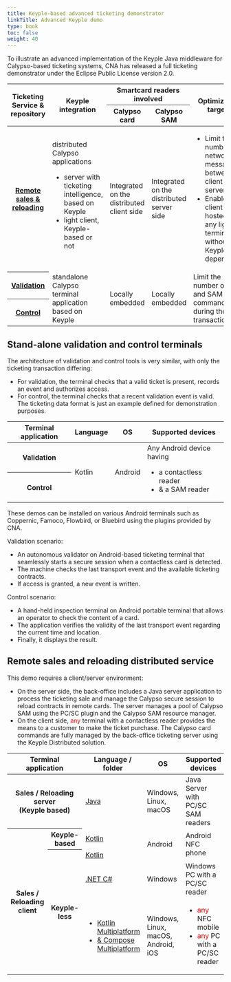 ```yaml
---
title: Keyple-based advanced ticketing demonstrator
linkTitle: Advanced Keyple demo
type: book
toc: false
weight: 40
---
```

To illustrate an advanced implementation of the Keyple Java middleware for Calypso-based ticketing systems, CNA has released a full ticketing demonstrator under the Eclipse Public License version 2.0.

<table>
	<thead>
		<tr>
			<th scope="col" rowspan="2">Ticketing Service & repository</th>
			<th scope="col" rowspan="2">Keyple integration</th>
			<th scope="colgroup" colspan="2">Smartcard readers involved</th>
			<th scope="col" rowspan="2">Optimization targets</th>
		</tr>
		<tr>
			<th scope="col">Calypso card</th>
			<th scope="col">Calypso SAM</th>
		</tr>
	</thead>
	<tbody>
		<tr>
			<th scope="row"><a href="https://github.com/calypsonet/keyple-java-demo-remote" target="_blank" rel="noopener">Remote sales & reloading</a></th>
			<td>distributed Calypso applications
                <ul><li>server with ticketing intelligence, based on Keyple</li>
                <li>light client, Keyple-based or not</li></ul>
            </td>
			<td>Integrated on the distributed client side</td>
			<td>Integrated on the distributed server side</td>
			<td>
                <ul><li>Limit the number of network messages between client and server</li>
                <li>Enable client to be hosted on any light terminal without Keyple dependency</li></ul>
            </td>
		</tr>
		<tr>
			<th scope="row"><a href="https://github.com/calypsonet/keyple-android-demo-validation" target="_blank" rel="noopener">Validation</a></th>
			<td rowspan="2">standalone Calypso terminal application based on Keyple</td>
			<td rowspan="2">Locally embedded</td>
			<td rowspan="2">Locally embedded</td>
			<td rowspan="2">Limit the number of card and SAM commands during the card transaction</td>
		</tr>
		<tr>
			<th scope="row"><a href="https://github.com/calypsonet/keyple-android-demo-control" target="_blank" rel="noopener">Control</a></th>
		</tr>
	</tbody>
</table>

## Stand-alone validation and control terminals

The architecture of validation and control tools is very similar, with only the ticketing transaction differing:
- For validation, the terminal checks that a valid ticket is present, records an event and authorizes access.
- For control, the terminal checks that a recent validation event is valid.
  The ticketing data format is just an example defined for demonstration purposes.

<table>
	<thead>
		<tr>
			<th scope="col">Terminal application</th>
			<th scope="col">Language</th>
			<th scope="col">OS</th>
			<th scope="col">Supported devices</th>
		</tr>
	</thead>
	<tbody>
		<tr>
			<th scope="row">Validation</th>
			<td rowspan="2">Kotlin</td>
			<td rowspan="2">Android</td>
			<td rowspan="2">Any Android device having
                <ul><li>a contactless reader</li>
                <li>& a SAM reader</li></ul>
            </td>
		</tr>
		<tr>
			<th scope="row">Control</th>
		</tr>
	</tbody>
</table>

These demos can be installed on various Android terminals such as Coppernic, Famoco, Flowbird, or Bluebird using the plugins provided by CNA.

Validation scenario:
- An autonomous validator on Android-based ticketing terminal that seamlessly starts a secure session when a contactless card is detected.
- The machine checks the last transport event and the available ticketing contracts.
- If access is granted, a new event is written.

Control scenario:
- A hand-held inspection terminal on Android portable terminal that allows an operator to check the content of a card.
- The application verifies the validity of the last transport event regarding the current time and location.
- Finally, it displays the result.

## Remote sales and reloading distributed service

This demo requires a client/server environment:
- On the server side, the back-office includes a Java server application to process the ticketing sale and manage the Calypso secure session to reload contracts in remote cards. The server manages a pool of Calypso SAM using the PC/SC plugin and the Calypso SAM resource manager.
- On the client side, <span style="color: red;">any</span> terminal with a contactless reader provides the means to a customer to make the ticket purchase. The Calypso card commands are fully managed by the back-office ticketing server using the Keyple Distributed solution.

<table>
	<thead>
		<tr>
			<th scope="col" colspan="2">Terminal application</th>
			<th scope="col">Language / folder</th>
			<th scope="col">OS</th>
			<th scope="col">Supported devices</th>
		</tr>
	</thead>
	<tbody>
		<tr>
			<th scope="row" colspan="2">Sales / Reloading server<br>(Keyple based)</th>
			<td><a href="https://github.com/calypsonet/keyple-demo-ticketing-reloading-remote/tree/main/server" target="_blank" rel="noopener">Java</a></td>
			<td>Windows, Linux, macOS</td>
			<td>Java Server with PC/SC SAM readers</td>
		</tr>
		<tr>
			<th scope="rowgroup" rowspan="4">Sales / Reloading client</th>
			<th scope="row">Keyple-based</th>
			<td><a href="https://github.com/calypsonet/keyple-demo-ticketing-reloading-remote/tree/main/client/android" target="_blank" rel="noopener">Kotlin</a></td>
			<td rowspan="2">Android</td>
			<td rowspan="2">Android NFC phone</td>
		</tr>
		<tr>
			<th scope="rowgroup" rowspan="3">Keyple-less</th>
			<td><a href="https://github.com/calypsonet/keyple-demo-ticketing-reloading-remote/tree/main/client/android-light" target="_blank" rel="noopener">Kotlin</a></td>
		</tr>
		<tr>
			<td><a href="https://github.com/calypsonet/keyple-demo-ticketing-reloading-remote/tree/main/client/dotnet" target="_blank" rel="noopener">.NET C#</a></td>
			<td>Windows</td>
			<td>Windows PC with a PC/SC reader</td>
		</tr>
		<tr>
			<td><a href="https://github.com/calypsonet/keyple-demo-ticketing-reloading-remote/tree/kmm/client/kmp" target="_blank" rel="noopener">
                <ul><li>Kotlin Multiplatform</li>
                <li>& Compose Multiplatform</li></ul>
            </a></td>
			<td>Windows, Linux, macOS, Android, iOS</td>
			<td>
                <ul><li><span style="color: red;">any</span> NFC mobile</li>
                <li><span style="color: red;">any</span> PC with a PC/SC reader</li></ul>
            </td>
		</tr>
	</tbody>
</table>